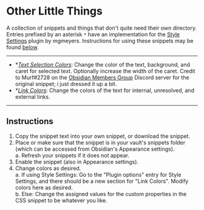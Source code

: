 # Other Little Things
A collection of snippets and things that don't quite need their own directory. Entries prefixed by an asterisk `*` have an implementation for the [Style Settings](https://github.com/mgmeyers/obsidian-style-settings) plugin by mgmeyers. Instructions for using these snippets may be found [below](#instructions).

---
- \**[Text Selection Colors](https://github.com/sailKiteV/Obsidian-Snippets-and-Demos/blob/master/OtherLittleThings/TextSelectionColors.css)*: Change the color of the text, background, and caret for selected text. Optionally increase the width of the caret. Credit to Murf#2728 on the [Obsidian Members Group](https://obsidian.md/community) Discord server for the original snippet; i just dressed it up a bit.
- \**[Link Colors](https://github.com/sailKiteV/Obsidian-Snippets-and-Demos/blob/master/OtherLittleThings/LinkColors.css)*: Change the colors of the text for internal, unresolved, and external links.

---
## Instructions
1. Copy the snippet text into your own snippet, or download the snippet.
2. Place or make sure that the snippet is in your vault's snippets folder (which can be accessed from Obsidian's Appearance settings).  
    a. Refresh your snippets if it does not appear.
3. Enable the snippet (also in Appearance settings).
4. Change colors as desired.  
    a. If using Style Settings: Go to the "Plugin options" entry for Style Settings, and there should be a new section for "Link Colors". Modify colors here as desired.  
    b. Else: Change the assigned values for the custom properties in the CSS snippet to be whatever you like.
